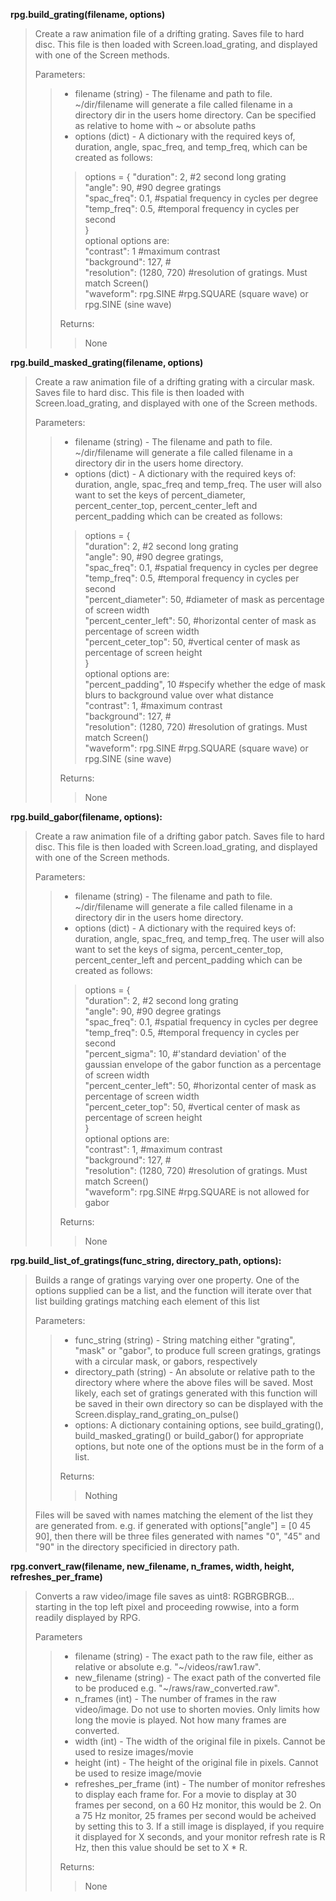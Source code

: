 **rpg.build_grating(filename, options)**

>Create a raw animation file of a drifting grating. Saves file to hard disc. This file is then loaded with Screen.load_grating, and displayed with one of the Screen methods.
>
>Parameters:
>>* filename (string) - The filename and path to file. ~/dir/filename will generate a file called filename in a directory dir in the users home directory. Can be specified as relative to home with \~ or absolute paths
>>* options (dict) -  A dictionary with the required keys of, duration, angle, spac_freq, and temp_freq, which can be created as follows:
>>>options = {
>>>"duration": 2,     #2 second long grating  
>>>"angle": 90,       #90 degree gratings  
>>>"spac_freq": 0.1,  #spatial frequency in cycles per degree  
>>>"temp_freq": 0.5,  #temporal frequency in cycles per second  
>>>}  
>>>optional options are:  
>>>"contrast": 1      #maximum contrast  
>>>"background": 127,   #  
>>>"resolution": (1280, 720)   #resolution of gratings. Must match Screen()  
>>>"waveform": rpg.SINE #rpg.SQUARE (square wave) or rpg.SINE (sine wave)  
>>
>>Returns:
>>>None


**rpg.build_masked_grating(filename, options)**

>Create a raw animation file of a drifting grating with a circular mask. Saves file to hard disc. This file is then loaded with Screen.load_grating, and displayed with one of the Screen methods.
>
>Parameters:
>>* filename (string) - The filename and path to file. ~/dir/filename will generate a file called filename in a directory dir in the users home directory.
>>* options (dict) - A dictionary with the required keys of: duration, angle, spac_freq and temp_freq. The user will also want to set the keys of percent_diameter, percent_center_top, percent_center_left and percent_padding which can be created as follows:
>>>options = {  
>>>"duration": 2,     #2 second long grating  
>>>"angle": 90,       #90 degree gratings,  
>>>"spac_freq": 0.1,  #spatial frequency in cycles per degree  
>>>"temp_freq": 0.5,  #temporal frequency in cycles per second  
>>>"percent_diameter": 50,    #diameter of mask as percentage of screen width  
>>>"percent_center_left": 50, #horizontal center of mask as percentage of screen width  
>>>"percent_ceter_top": 50,   #vertical center of mask as percentage of screen height  
>>>}  
>>>optional options are:  
>>>"percent_padding", 10      #specify whether the edge of mask blurs to background value over what distance  
>>>"contrast": 1,     #maximum contrast  
>>>"background": 127,   #  
>>>"resolution": (1280, 720)   #resolution of gratings. Must match Screen()  
>>>"waveform": rpg.SINE #rpg.SQUARE (square wave) or rpg.SINE (sine wave)
>>
>>Returns:  
>>>None


**rpg.build_gabor(filename, options):**
>Create a raw animation file of a drifting gabor patch. Saves file to hard disc. This file is then loaded with Screen.load_grating, and displayed with one of the Screen methods.
>
>Parameters:
>>* filename (string) - The filename and path to file. ~/dir/filename will generate a file called filename in a directory dir in the users home directory.
>>* options (dict) - A dictionary with the required keys of: duration, angle, spac_freq, and temp_freq. The user will also want to set the keys of sigma, percent_center_top, percent_center_left and percent_padding which can be created as follows:
>>>options = {  
>>>"duration": 2,     #2 second long grating  
>>>"angle": 90,       #90 degree gratings  
>>>"spac_freq": 0.1,  #spatial frequency in cycles per degree  
>>>"temp_freq": 0.5,  #temporal frequency in cycles per second  
>>>"percent_sigma": 10,       #'standard deviation' of the gaussian envelope of the gabor function as a percentage of screen width  
>>>"percent_center_left": 50, #horizontal center of mask as percentage of screen width  
>>>"percent_ceter_top": 50,   #vertical center of mask as percentage of screen height  
>>>}    
>>>optional options are:  
>>>"contrast": 1,     #maximum contrast  
>>>"background": 127,   #  
>>>"resolution": (1280, 720)   #resolution of gratings. Must match Screen()  
>>>"waveform": rpg.SINE #rpg.SQUARE is not allowed for gabor
>>
>>Returns:  
>>>None

**rpg.build_list_of_gratings(func_string, directory_path, options):**
>Builds a range of gratings varying over one property. One of the options supplied can be a list, and the function will iterate over that list building gratings matching each element of this list
>
>Parameters:
>>* func_string (string) - String matching either "grating", "mask" or "gabor", to produce full screen gratings, gratings with a circular mask, or gabors, respectively  
>>* directory_path (string) - An absolute or relative path to the directory where where the above files will be saved. Most likely, each set of gratings generated with this function will be saved in their own directory so can be displayed with the Screen.display_rand_grating_on_pulse()  
>>* options: A dictionary containing options, see build_grating(), build_masked_grating() or build_gabor() for appropriate options, but note one of the options must be in the form of a list.  
>>
>>Returns:
>>>Nothing
>
>Files will be saved with names matching the element of the list they are generated from. e.g. if generated with options["angle"] = [0 45 90], then there will be three files generated with names "0", "45" and "90" in the directory specificied in  directory path.  

**rpg.convert_raw(filename, new_filename, n_frames, width, height, refreshes_per_frame)**
>Converts a raw video/image file saves as uint8: RGBRGBRGB... starting in the top left pixel and proceeding rowwise, into a form readily displayed by RPG.
>
>Parameters
>>* filename (string) - The exact path to the raw file, either as relative or absolute e.g. "~/videos/raw1.raw".
>>* new_filename (string) - The exact path of the converted file to be produced e.g. "~/raws/raw_converted.raw".
>>* n_frames (int) - The number of frames in the raw video/image. Do not use to shorten movies. Only limits how long the movie is played. Not how many frames are converted.
>>* width (int) - The width of the original file in pixels. Cannot be used to resize images/movie
>>* height (int) - The height of the original file in pixels. Cannot be used to resize image/movie
>>* refreshes_per_frame (int) - The number of monitor refreshes to display each frame for. For a movie to display at 30 frames per second, on a 60 Hz monitor, this would be 2. On a 75 Hz monitor, 25 frames per second would be acheived by setting this to 3. If a still image is displayed, if you require it displayed for X seconds, and your monitor refresh rate is R Hz, then this value should be set to X * R.
>>
>>Returns:
>>>None
